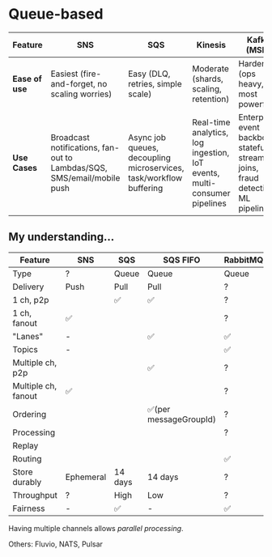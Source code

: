 # Queue-based

| Feature         | **SNS**                                                                | **SQS**                                                             | **Kinesis**                                                              | **Kafka (MSK)**                                                                    |
|-----------------|------------------------------------------------------------------------|---------------------------------------------------------------------|--------------------------------------------------------------------------|------------------------------------------------------------------------------------|
| **Ease of use** | Easiest (fire-and-forget, no scaling worries)                          | Easy (DLQ, retries, simple scale)                                   | Moderate (shards, scaling, retention)                                    | Harder (ops heavy, but most powerful)                                              |
| **Use Cases**   | Broadcast notifications, fan-out to Lambdas/SQS, SMS/email/mobile push | Async job queues, decoupling microservices, task/workflow buffering | Real-time analytics, log ingestion, IoT events, multi-consumer pipelines | Enterprise event backbone, stateful streaming joins, fraud detection, ML pipelines |

## My understanding...

| Feature             | SNS       | SQS     | SQS FIFO              | RabbitMQ | Kafka             | Kinesis       |
|---------------------|-----------|---------|-----------------------|----------|-------------------|---------------|
| Type                | ?         | Queue   | Queue                 | Queue    | Log-based         | Log-based     |
| Delivery            | Push      | Pull    | Pull                  | ?        | Pull              | High?         |
| 1 ch, p2p           |           | ✅       | ✅                     | ?        | ✅                 | ?             |
| 1 ch, fanout        | ✅         |         |                       | ?        | ✅                 | ?             |
| "Lanes"             | -         |         | ✅                     | ✅        | ✅                 | ✅             |
| Topics              | -         |         |                       | ✅        | ✅                 | ✅             |
| Multiple ch, p2p    |           |         | ✅                     | ?        | ✅                 | ?             |
| Multiple ch, fanout | ✅         |         |                       | ?        | ✅                 | ?             |
| Ordering            |           |         | ✅(per messageGroupId) | ?        | ✅ (per partition) | ✅ (per shard) |
| Processing          |           |         |                       | ?        | ✅                 | Basic         |
| Replay              |           |         |                       |          | ✅                 |               |
| Routing             |           |         |                       | ✅        |                   |               |
| Store durably       | Ephemeral | 14 days | 14 days               | ?        | Configurable      | Configurable  |
| Throughput          | ?         | High    | Low                   | ?        | High?             | High?         |
| Fairness            | -         | ✅       | -                     | ✅        | ?                 | ?             |

Having multiple channels allows _parallel processing_.

Others: Fluvio, NATS, Pulsar
